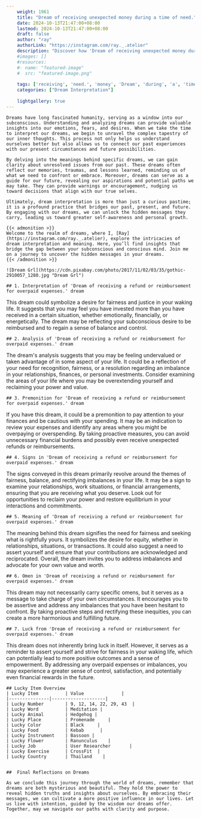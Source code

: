```yaml
---
    weight: 1961
    title: "Dream of receiving unexpected money during a time of need."  # Assuming 'title' column exists
    date: 2024-10-13T21:47:00+08:00
    lastmod: 2024-10-13T21:47:00+08:00
    draft: false
    author: "ray"
    authorLink: "https://instagram.com/ray._.atelier"
    description: "Discover how 'Dream of receiving unexpected money during a time of need.' can interpret your future and uncover its significant meanings in your life."
    #images: []
    #resources:
    #- name: "featured-image"
    #  src: "featured-image.png"
    
    tags: ['receiving', 'need.', 'money', 'Dream', 'during', 'a', 'time', 'unexpected', 'of']
    categories: ["Dream Interpretation"]
    
    lightgallery: true
---
```

    
    Dreams have long fascinated humanity, serving as a window into our subconscious. Understanding and analyzing dreams can provide valuable insights into our emotions, fears, and desires. When we take the time to interpret our dreams, we begin to unravel the complex tapestry of our inner thoughts. This process not only helps us understand ourselves better but also allows us to connect our past experiences with our present circumstances and future possibilities.
    
    By delving into the meanings behind specific dreams, we can gain clarity about unresolved issues from our past. These dreams often reflect our memories, traumas, and lessons learned, reminding us of what we need to confront or embrace. Moreover, dreams can serve as a guide for our future, revealing our aspirations and potential paths we may take. They can provide warnings or encouragement, nudging us toward decisions that align with our true selves.
    
    Ultimately, dream interpretation is more than just a curious pastime; it is a profound practice that bridges our past, present, and future. By engaging with our dreams, we can unlock the hidden messages they carry, leading us toward greater self-awareness and personal growth.
    
    {{< admonition >}}
    Welcome to the realm of dreams, where I, [Ray](https://instagram.com/ray._.atelier), explore the intricacies of dream interpretation and meaning. Here, you’ll find insights that bridge the gap between your subconscious and conscious mind. Join me on a journey to uncover the hidden messages in your dreams.
    {{< /admonition >}}
    
    ![Dream Grl](https://cdn.pixabay.com/photo/2017/11/02/03/35/gothic-2910057_1280.jpg "Dream Grl")
    
    ## 1. Interpretation of 'Dream of receiving a refund or reimbursement for overpaid expenses.' dream
    
This dream could symbolize a desire for fairness and justice in your waking life. It suggests that you may feel you have invested more than you have received in a certain situation, whether emotionally, financially, or energetically. The dream may be reflecting your subconscious desire to be reimbursed and to regain a sense of balance and control.
    
    ## 2. Analysis of 'Dream of receiving a refund or reimbursement for overpaid expenses.' dream
    
The dream's analysis suggests that you may be feeling undervalued or taken advantage of in some aspect of your life. It could be a reflection of your need for recognition, fairness, or a resolution regarding an imbalance in your relationships, finances, or personal investments. Consider examining the areas of your life where you may be overextending yourself and reclaiming your power and value.
    
    ## 3. Premonition for 'Dream of receiving a refund or reimbursement for overpaid expenses.' dream
    
If you have this dream, it could be a premonition to pay attention to your finances and be cautious with your spending. It may be an indication to review your expenses and identify any areas where you might be overpaying or overspending. By taking proactive measures, you can avoid unnecessary financial burdens and possibly even receive unexpected refunds or reimbursements.
    
    ## 4. Signs in 'Dream of receiving a refund or reimbursement for overpaid expenses.' dream
    
The signs conveyed in this dream primarily revolve around the themes of fairness, balance, and rectifying imbalances in your life. It may be a sign to examine your relationships, work situations, or financial arrangements, ensuring that you are receiving what you deserve. Look out for opportunities to reclaim your power and restore equilibrium in your interactions and commitments.
    
    ## 5. Meaning of 'Dream of receiving a refund or reimbursement for overpaid expenses.' dream
    
The meaning behind this dream signifies the need for fairness and seeking what is rightfully yours. It symbolizes the desire for equity, whether in relationships, situations, or transactions. It could also suggest a need to assert yourself and ensure that your contributions are acknowledged and reciprocated. Overall, the dream invites you to address imbalances and advocate for your own value and worth.
    
    ## 6. Omen in 'Dream of receiving a refund or reimbursement for overpaid expenses.' dream
    
This dream may not necessarily carry specific omens, but it serves as a message to take charge of your own circumstances. It encourages you to be assertive and address any imbalances that you have been hesitant to confront. By taking proactive steps and rectifying these inequities, you can create a more harmonious and fulfilling future.
    
    ## 7. Luck from 'Dream of receiving a refund or reimbursement for overpaid expenses.' dream
    
This dream does not inherently bring luck in itself. However, it serves as a reminder to assert yourself and strive for fairness in your waking life, which can potentially lead to more positive outcomes and a sense of empowerment. By addressing any overpaid expenses or imbalances, you may experience a greater sense of control, satisfaction, and potentially even financial rewards in the future.
    
    ## Lucky Item Overview
    | Lucky Item          | Value              |
    |---------------|--------------------|
    | Lucky Number        | 9, 12, 14, 22, 29, 43  |
    | Lucky Word          | Meditation |
    | Lucky Animal        | Hedgehog |
    | Lucky Place         | Promenade     |
    | Lucky Color         | Black     |
    | Lucky Food          | Kebab      |
    | Lucky Instrument    | Bassoon |
    | Lucky Flower        | Ranunculus    |
    | Lucky Job           | User Researcher       |
    | Lucky Exercise      | CrossFit  |
    | Lucky Country       | Thailand    |
    
    
    ##  Final Reflections on Dreams
    
    As we conclude this journey through the world of dreams, remember that dreams are both mysterious and beautiful. They hold the power to reveal hidden truths and insights about ourselves. By embracing their messages, we can cultivate a more positive influence in our lives. Let us live with intention, guided by the wisdom our dreams offer. Together, may we navigate our paths with clarity and purpose.
    